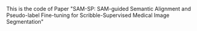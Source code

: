 This is the code of Paper "SAM-SP: SAM-guided Semantic Alignment and Pseudo-label Fine-tuning for Scribble-Supervised Medical Image Segmentation"
